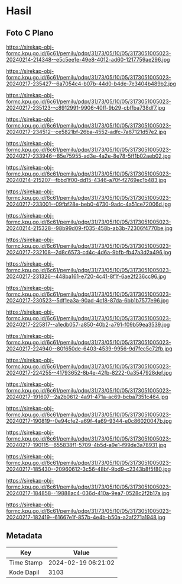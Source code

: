 # Hasil

## Foto C Plano

https://sirekap-obj-formc.kpu.go.id/6c61/pemilu/pdpr/31/73/05/10/05/3173051005023-20240214-214348--e5c5ee1e-49e8-4012-ad60-1217759ae296.jpg

https://sirekap-obj-formc.kpu.go.id/6c61/pemilu/pdpr/31/73/05/10/05/3173051005023-20240217-235427--6a7054c4-b07b-44d0-b4de-7e3404b489b2.jpg

https://sirekap-obj-formc.kpu.go.id/6c61/pemilu/pdpr/31/73/05/10/05/3173051005023-20240217-235123--c8912991-9906-40ff-9b29-cbffba738df7.jpg

https://sirekap-obj-formc.kpu.go.id/6c61/pemilu/pdpr/31/73/05/10/05/3173051005023-20240217-234512--ce5821bf-26ba-4552-adfc-7a67121d57e2.jpg

https://sirekap-obj-formc.kpu.go.id/6c61/pemilu/pdpr/31/73/05/10/05/3173051005023-20240217-233946--85e75955-ad3e-4a2e-8e78-5ff1b02aeb02.jpg

https://sirekap-obj-formc.kpu.go.id/6c61/pemilu/pdpr/31/73/05/10/05/3173051005023-20240214-215207--fbbd1f00-dd15-4346-a70f-f2769ec1b483.jpg

https://sirekap-obj-formc.kpu.go.id/6c61/pemilu/pdpr/31/73/05/10/05/3173051005023-20240217-233001--09fbf28e-beb0-4730-9adc-4a51ce72006d.jpg

https://sirekap-obj-formc.kpu.go.id/6c61/pemilu/pdpr/31/73/05/10/05/3173051005023-20240214-215328--98b99d09-f035-458b-ab3b-72306f4770be.jpg

https://sirekap-obj-formc.kpu.go.id/6c61/pemilu/pdpr/31/73/05/10/05/3173051005023-20240217-232108--2d8c6573-cd4c-4d6a-9bfb-fb47a3d2a496.jpg

https://sirekap-obj-formc.kpu.go.id/6c61/pemilu/pdpr/31/73/05/10/05/3173051005023-20240217-231326--448ba161-e720-4c41-8f1f-6ae2f236cc96.jpg

https://sirekap-obj-formc.kpu.go.id/6c61/pemilu/pdpr/31/73/05/10/05/3173051005023-20240217-230523--5df1ea3a-90ad-4c18-87da-6bb1b7577e96.jpg

https://sirekap-obj-formc.kpu.go.id/6c61/pemilu/pdpr/31/73/05/10/05/3173051005023-20240217-225817--a1edb057-a850-40b2-a791-f09b59ea3539.jpg

https://sirekap-obj-formc.kpu.go.id/6c61/pemilu/pdpr/31/73/05/10/05/3173051005023-20240217-224940--80f650de-6403-4539-9956-9d7fec5c72fb.jpg

https://sirekap-obj-formc.kpu.go.id/6c61/pemilu/pdpr/31/73/05/10/05/3173051005023-20240217-224255--41793652-8b4e-42fb-8222-0a3547928def.jpg

https://sirekap-obj-formc.kpu.go.id/6c61/pemilu/pdpr/31/73/05/10/05/3173051005023-20240217-191607--2a2b0612-4a91-471a-ac69-bcba7351c464.jpg

https://sirekap-obj-formc.kpu.go.id/6c61/pemilu/pdpr/31/73/05/10/05/3173051005023-20240217-190819--0e94cfe2-a69f-4a69-9344-e0c86020047b.jpg

https://sirekap-obj-formc.kpu.go.id/6c61/pemilu/pdpr/31/73/05/10/05/3173051005023-20240217-190115--655838f1-5709-4b5d-a9e1-f99de3a78931.jpg

https://sirekap-obj-formc.kpu.go.id/6c61/pemilu/pdpr/31/73/05/10/05/3173051005023-20240217-185430--20960612-3c56-48bf-9bd9-c2343b8f5f80.jpg

https://sirekap-obj-formc.kpu.go.id/6c61/pemilu/pdpr/31/73/05/10/05/3173051005023-20240217-184858--19888ac4-036d-410a-9ea7-0528c2f2b17a.jpg

https://sirekap-obj-formc.kpu.go.id/6c61/pemilu/pdpr/31/73/05/10/05/3173051005023-20240217-182419--61667e1f-857b-4e4b-b50a-a2af271a1948.jpg


## Metadata

| Key        | Value               |
| ---------- | ------------------- |
| Time Stamp | 2024-02-19 06:21:02 |
| Kode Dapil | 3103                |



